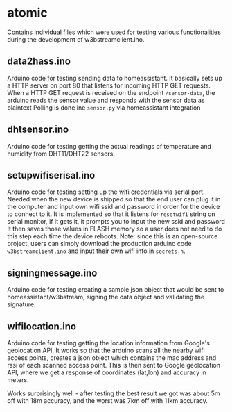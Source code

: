 # atomic

Contains individual files which were used for testing various functionalities during the development of w3bstreamclient.ino.

## data2hass.ino
Arduino code for testing sending data to homeassistant.
It basically sets up a HTTP server on port 80 that listens for incoming HTTP GET requests.
When a HTTP GET request is received on the endpoint `/sensor-data`, the arduino reads the sensor value and responds with the sensor data as plaintext
Polling is done ine `sensor.py` via homeassistant integration

## dhtsensor.ino
Arduino code for testing getting the actual readings of temperature and humidity from DHT11/DHT22 sensors.

## setupwifiserisal.ino
Arduino code for testing setting up the wifi credentials via serial port.
Needed when the new device is shipped so that the end user can plug it in the computer and input own wifi ssid and password in order for the device to connect to it.
It is implemented so that it listens for `resetwifi` string on serial monitor, if it gets it, it prompts you to input the new ssid and password
It then saves those values in FLASH memory so a user does not need to do this step each time the device reboots.
Note: since this is an open-source project, users can simply download the production arduino code `w3bstreamclient.ino` and input their own wifi info in `secrets.h`.

## signingmessage.ino
Arduino code for testing creating a sample json object that would be sent to homeassistant/w3bstream, signing the data object and validating the signature.

## wifilocation.ino
Arduino code for testing getting the location information from Google's geolocation API.
It works so that the arduino scans all the nearby wifi access points, creates a json object which contains the mac address and rssi of each scanned access point.
This is then sent to Google geolocation API, where we get a response of coordinates (lat,lon) and accuracy in meters. 

Works surprisingly well - after testing the best result we got was about 5m off with 18m accuracy, and the worst was 7km off with 11km accuracy.